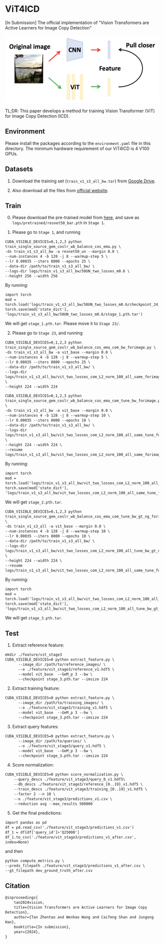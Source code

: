 # ViT4ICD
[In Submission] The official implementation of "Vision Transformers are Active Learners for Image Copy Detection"

![image](https://github.com/WangWenhao0716/ViT4ICD/blob/main/demo.png)

TL;DR: This paper develops a method for training Vision Transformer (ViT) for Image Copy Detection (ICD).

## Environment

Please install the packages according to the ``environment.yaml`` file in this directory. The minimum hardware requirement of our ViT4ICD is 4 V100 GPUs.

## Datasets
1. Download the training set (``train_v1_s3_all_bw.tar``) from [Google Drive]().

2. Also download all the files from [official website](https://sites.google.com/view/isc2021/dataset?authuser=0).


## Train

0. Please download the pre-trained model from [here](https://dl.fbaipublicfiles.com/barlowtwins/ep1000_bs2048_lrw0.2_lrb0.0048_lambd0.0051/resnet50.pth), and save as ``logs/pretrained/resnet50_bar.pth`` in ``Stage 1``.

1. Please go to ``Stage 1``, and running
```
CUDA_VISIBLE_DEVICES=0,1,2,3 python train_single_source_gem_coslr_wb_balance_cos_ema.py \
-ds train_v1_s3_all_bw -a resnet50_un --margin 0.0 \
--num-instances 4 -b 128 -j 8 --warmup-step 5 \
--lr 0.00035 --iters 8000 --epochs 25 \
--data-dir /path/to/train_v1_s3_all_bw/ \
--logs-dir logs/train_v1_s3_all_bw/50UN_two_losses_m0.6 \
--height 256 --width 256
```

By running:
```
import torch
mod = torch.load('logs/train_v1_s3_all_bw/50UN_two_losses_m0.6/checkpoint_24_ema.pth.tar',map_location='cpu')
torch.save(mod['state_dict'], 'logs/train_v1_s3_all_bw/50UN_two_losses_m0.6/stage_1.pth.tar')
```
We will get ```stage_1.pth.tar```. Please move it to ``Stage 23/``.

2. Please go to ``Stage 23``, and running
```
CUDA_VISIBLE_DEVICES=0,1,2,3 python train_single_source_gem_coslr_wb_balance_cos_ema_com_bw_forimage.py \
-ds train_v1_s3_all_bw -a vit_base --margin 0.0 \
--num-instances 4 -b 128 -j 8 --warmup-step 5 \
--lr 0.00035 --iters 8000 --epochs 25 \
--data-dir /path/to/train_v1_s3_all_bw/ \
--logs-dir logs/train_v1_s3_all_bw/vit_two_losses_com_L2_norm_100_all_same_forimage \
--height 224 --width 224
```
```
CUDA_VISIBLE_DEVICES=0,1,2,3 python train_single_source_gem_coslr_wb_balance_cos_ema_com_tune_bw_forimage.py \
-ds train_v1_s3_all_bw -a vit_base --margin 0.0 \
--num-instances 4 -b 128 -j 8 --warmup-step 10 \
--lr 0.00035 --iters 8000 --epochs 10 \
--data-dir /path/to/train_v1_s3_all_bw/ \
--logs-dir logs/train_v1_s3_all_bw/vit_two_losses_com_L2_norm_100_all_same_tune_forimage \
--height 224 --width 224 \
--resume logs/train_v1_s3_all_bw/vit_two_losses_com_L2_norm_100_all_same_forimage/checkpoint_24_ema.pth.tar
```

By running:
```
import torch
mod = torch.load('logs/train_v1_s3_all_bw/vit_two_losses_com_L2_norm_100_all_same_tune_forimage/checkpoint_9_ema.pth.tar',map_location='cpu')
torch.save(mod['state_dict'], 'logs/train_v1_s3_all_bw/vit_two_losses_com_L2_norm_100_all_same_tune_forimage/stage_2.pth.tar')
```
We will get ```stage_2.pth.tar```.

```
CUDA_VISIBLE_DEVICES=0,1,2,3 python train_single_source_gem_coslr_wb_balance_cos_ema_com_tune_bw_gt_ng_forimage.py \
-ds train_v1_s3_all -a vit_base --margin 0.0 \
--num-instances 4 -b 128 -j 8 --warmup-step 10 \
--lr 0.00035 --iters 8000 --epochs 10 \
--data-dir /path/to/train_v1_s3_all_bw/ \
--logs-dir logs/train_v1_s3_all_bw/vit_two_losses_com_L2_norm_100_all_tune_bw_gt_ng_1_forimage \
--height 224 --width 224 \
--resume logs/train_v1_s3_all_bw/vit_two_losses_com_L2_norm_100_all_same_tune_forimage/checkpoint_9_ema.pth.tar
```

By running:
```
import torch
mod = torch.load('logs/train_v1_s3_all_bw/vit_two_losses_com_L2_norm_100_all_tune_bw_gt_ng_1_forimage/checkpoint_9_ema.pth.tar',map_location='cpu')
torch.save(mod['state_dict'], 'logs/train_v1_s3_all_bw/vit_two_losses_com_L2_norm_100_all_tune_bw_gt_ng_1_forimage/stage_3.pth.tar')
```
We will get ```stage_3.pth.tar```.

## Test

1. Extract reference feature:
```
mkdir ./feature/vit_stage3
CUDA_VISIBLE_DEVICES=0 python extract_feature.py \
      --image_dir /path/to/reference_images/ \
      --o ./feature/vit_stage3/reference_v1.hdf5 \
      --model vit_base  --GeM_p 3 --bw \
      --checkpoint stage_3.pth.tar --imsize 224
```
2. Extract training feature:
```
CUDA_VISIBLE_DEVICES=0 python extract_feature.py \
      --image_dir /path/to/training_images/ \
      --o ./feature/vit_stage3/training_v1.hdf5 \
      --model vit_base  --GeM_p 3 --bw \
      --checkpoint stage_3.pth.tar --imsize 224 
```
3. Extract query features:
```
CUDA_VISIBLE_DEVICES=0 python extract_feature.py \
      --image_dir /path/to/queries/ \
      --o ./feature/vit_stage3/query_v1.hdf5 \
      --model vit_base  --GeM_p 3 --bw \
      --checkpoint stage_3.pth.tar --imsize 224
```
4. Score normalization:
```
CUDA_VISIBLE_DEVICES=0 python score_normalization.py \
    --query_descs ./feature/vit_stage3/query_0_v1.hdf5\
    --db_descs ./feature/vit_stage3/reference_{0..19}_v1.hdf5 \
    --train_descs ./feature/vit_stage3/training_{0..19}_v1.hdf5 \
    --factor 2 --n 10 \
    --o ./feature/vit_stage3/predictions_v1.csv \
    --reduction avg --max_results 500000
```
5. Get the final predictions:
```
import pandas as pd
df = pd.read_csv('./feature/vit_stage3/predictions_v1.csv')
df_1 = df[df['query_id']>'Q25000']
df_1.to_csv('./feature/vit_stage3/predictions_v1_after.csv', index=None)
```
and then
```
python compute_metrics.py \
--preds_filepath ./feature/vit_stage3/predictions_v1_after.csv \
--gt_filepath dev_ground_truth_after.csv
```

## Citation
```
@inproceedings{
    tan2024vision,
    title={Vision Transformers are Active Learners for Image Copy Detection},
    author={Tan Zhentao and Wenhao Wang and Caifeng Shan and Jungong Han},
    booktitle={In submission},
    year={2024},
}
```
